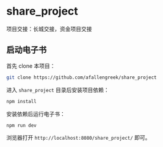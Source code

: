 # share_project

项目交接：长城交接，资金项目交接

## 启动电子书

首先 clone 本项目：

```bash
git clone https://github.com/afallengreek/share_project
```

进入 `share_project` 目录后安装项目依赖：

```bash
npm install
```

安装依赖后运行电子书：

```bash
npm run dev
```

浏览器打开 `http://localhost:8080/share_project/` 即可。

